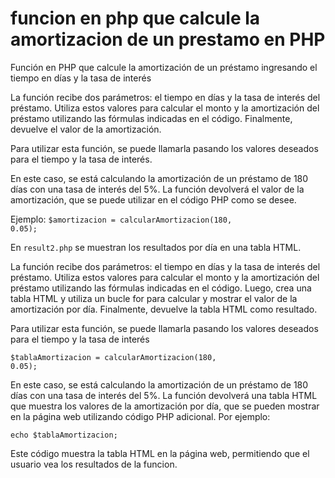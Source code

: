 # funcion en php que calcule la amortizacion de un prestamo en PHP

Función en PHP que calcule la amortización de un préstamo ingresando el tiempo en días y la tasa de interés

La función recibe dos parámetros: el tiempo en días y la tasa de interés del préstamo. Utiliza estos valores para calcular el monto y la amortización del préstamo utilizando las fórmulas indicadas en el código. Finalmente, devuelve el valor de la amortización.

Para utilizar esta función, se puede llamarla pasando los valores deseados para el tiempo y la tasa de interés.

En este caso, se está calculando la amortización de un préstamo de 180 días con una tasa de interés del 5%. La función devolverá el valor de la amortización, que se puede utilizar en el código PHP como se desee.

Ejemplo: <code>$amortizacion = calcularAmortizacion(180, 0.05);</code>

En <code>result2.php</code> se muestran los resultados por día en una tabla HTML.

La función recibe dos parámetros: el tiempo en días y la tasa de interés del préstamo. Utiliza estos valores para calcular el monto y la amortización del préstamo utilizando las fórmulas indicadas en el código. Luego, crea una tabla HTML y utiliza un bucle for para calcular y mostrar el valor de la amortización por día. Finalmente, devuelve la tabla HTML como resultado.

Para utilizar esta función, se puede llamarla pasando los valores deseados para el tiempo y la tasa de interés

<code>$tablaAmortizacion = calcularAmortizacion(180, 0.05);</code>

En este caso, se está calculando la amortización de un préstamo de 180 días con una tasa de interés del 5%. La función devolverá una tabla HTML que muestra los valores de la amortización por día, que se pueden mostrar en la página web utilizando código PHP adicional. Por ejemplo:

<code>echo $tablaAmortizacion;</code>

Este código muestra la tabla HTML en la página web, permitiendo que el usuario vea los resultados de la funcion.
